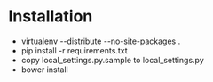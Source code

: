 Installation
=============

* virtualenv --distribute --no-site-packages .
* pip install -r requirements.txt
* copy local_settings.py.sample to local_settings.py
* bower install
